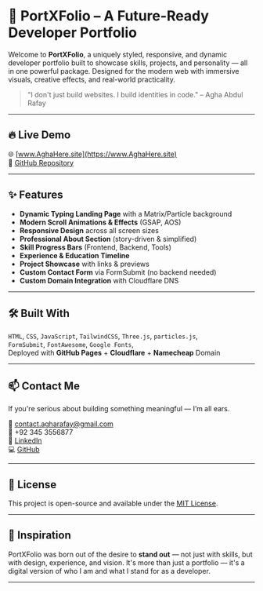 # 🚀 PortXFolio – A Future-Ready Developer Portfolio

Welcome to **PortXFolio**, a uniquely styled, responsive, and dynamic developer portfolio built to showcase skills, projects, and personality — all in one powerful package. Designed for the modern web with immersive visuals, creative effects, and real-world practicality.

> "I don't just build websites. I build identities in code." – Agha Abdul Rafay

---

## 🔥 Live Demo

🌐 [www.AghaHere.site](https://www.AghaHere.site)  
🔗 [GitHub Repository](https://github.com/Agha-Here/agha-here.github.io)

---

## ✨ Features

- **Dynamic Typing Landing Page** with a Matrix/Particle background
- **Modern Scroll Animations & Effects** (GSAP, AOS)
- **Responsive Design** across all screen sizes
- **Professional About Section** (story-driven & simplified)
- **Skill Progress Bars** (Frontend, Backend, Tools)
- **Experience & Education Timeline**
- **Project Showcase** with links & previews
- **Custom Contact Form** via FormSubmit (no backend needed)
- **Custom Domain Integration** with Cloudflare DNS

---

## 🛠️ Built With

`HTML`, `CSS`, `JavaScript`, `TailwindCSS`, `Three.js`, `particles.js`,  
`FormSubmit`, `FontAwesome`, `Google Fonts`,  
Deployed with **GitHub Pages** + **Cloudflare** + **Namecheap** Domain

---

## 📫 Contact Me

If you're serious about building something meaningful — I’m all ears.

📧 [contact.agharafay@gmail.com](mailto:contact.agharafay@gmail.com)  
📱 +92 345 3556877  
🔗 [LinkedIn](https://www.linkedin.com/in/agha-rafay)  
💻 [GitHub](https://github.com/Agha-Here)

---

## 🔐 License

This project is open-source and available under the [MIT License](LICENSE).

---

## 🧠 Inspiration

PortXFolio was born out of the desire to **stand out** — not just with skills, but with design, experience, and vision. It's more than just a portfolio — it's a digital version of who I am and what I stand for as a developer.

---


